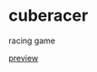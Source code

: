 # cuberacer
racing game

[preview](https://cloud.githubusercontent.com/assets/10171562/21299283/4b1a28e8-c59a-11e6-9ddb-a129786be18b.png)
